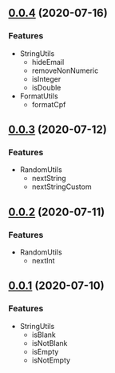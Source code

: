 ## [0.0.4](https://github.com/4us-dev/4us-utils/compare/v0.0.3...v0.0.4) (2020-07-16)

### Features

- StringUtils
  - hideEmail
  - removeNonNumeric
  - isInteger
  - isDouble
- FormatUtils
  - formatCpf

## [0.0.3](https://github.com/4us-dev/4us-utils/compare/v0.0.2...v0.0.3) (2020-07-12)

### Features

- RandomUtils
  - nextString
  - nextStringCustom

## [0.0.2](https://github.com/4us-dev/4us-utils/compare/v0.0.1...v0.0.2) (2020-07-11)

### Features

- RandomUtils
  - nextInt

## [0.0.1](https://github.com/4us-dev/4us-utils/compare/v0.0.0...v0.0.1) (2020-07-10)

### Features

- StringUtils
  - isBlank
  - isNotBlank
  - isEmpty
  - isNotEmpty
